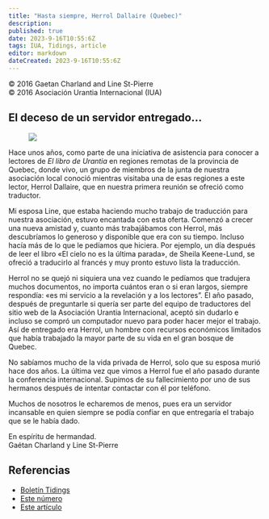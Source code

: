 ```yaml
---
title: "Hasta siempre, Herrol Dallaire (Quebec)"
description: 
published: true
date: 2023-9-16T10:55:6Z
tags: IUA, Tidings, article
editor: markdown
dateCreated: 2023-9-16T10:55:6Z
---
```


<p class="v-card v-sheet theme--light gray lighten-3 px-2">© 2016 Gaetan Charland and Line St-Pierre<br>© 2016 Asociación Urantia Internacional (IUA)</p>


## El deceso de un servidor entregado…

<figure id="Figure_1" class="image urantiapedia image-style-align-right">
<img src="/image/article/IUA_Tidings/Herrol-Dallaire2-300x364.jpg">
</figure>

Hace unos años, como parte de una iniciativa de asistencia para conocer a lectores de _El libro de Urantia_ en regiones remotas de la provincia de Quebec, donde vivo, un grupo de miembros de la junta de nuestra asociación local conoció mientras visitaba una de esas regiones a este lector, Herrol Dallaire, que en nuestra primera reunión se ofreció como traductor.

Mi esposa Line, que estaba haciendo mucho trabajo de traducción para nuestra asociación, estuvo encantada con esta oferta. Comenzó a crecer una nueva amistad y, cuanto más trabajábamos con Herrol, más descubríamos lo generoso y disponible que era con su tiempo. Incluso hacía más de lo que le pedíamos que hiciera. Por ejemplo, un día después de leer el libro «El cielo no es la última parada», de Sheila Keene-Lund, se ofreció a traducirlo al francés y muy pronto estuvo lista la traducción.

Herrol no se quejó ni siquiera una vez cuando le pedíamos que tradujera muchos documentos, no importa cuántos eran o si eran largos, siempre respondía: «es mi servicio a la revelación y a los lectores”. El año pasado, después de preguntarle si quería ser parte del equipo de traductores del sitio web de la Asociación Urantia Internacional, aceptó sin dudarlo e incluso se compró un computador nuevo para poder hacer mejor el trabajo. Así de entregado era Herrol, un hombre con recursos económicos limitados que había trabajado la mayor parte de su vida en el gran bosque de Quebec.

No sabíamos mucho de la vida privada de Herrol, solo que su esposa murió hace dos años. La última vez que vimos a Herrol fue el año pasado durante la conferencia internacional. Supimos de su fallecimiento por uno de sus hermanos después de intentar contactar con él por teléfono.

Muchos de nosotros le echaremos de menos, pues era un servidor incansable en quien siempre se podía confiar en que entregaría el trabajo que se le había dado.

En espíritu de hermandad.  
Gaétan Charland y Line St-Pierre
<br style="clear:both;"/>


## Referencias

- [Boletín Tidings](https://urantia-association.org/acerca-del-boletin-tidings/?lang=es)
- [Este número](https://urantia-association.org/newsletter/tidings-marzo-2016/?lang=es)
- [Este artículo](https://urantia-association.org/hasta-siempre-herrol-dallaire-quebec/?lang=es)


